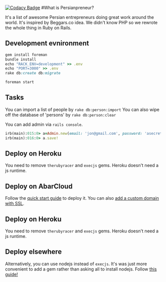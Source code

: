 [![Codacy Badge](https://www.codacy.com/project/badge/6d272da20346454084daca2f37381349)](https://www.codacy.com)
#What is Persianpreneur?

It's a list of awesome Persian entrepreneurs doing great work around the world. It's inspired by Beggars.co idea. We didn't know PHP so we rewrote the whole thing in Ruby on Rails.

## Development evnironment
```Ruby
gem install foreman
bundle install
echo "RACK_ENV=development" >> .env
echo "PORT=3000" >> .env
rake db:create db:migrate

foreman start
```

## Tasks

You can import a list of people by `rake db:person:import` You can also wipe off the database of 'persons' by `rake db:person:clear` 

You can add admin via `rails console`. 

```Ruby
irb(main):015:0> a=Admin.new(email: 'jon@gmail.com', password: 'asecretpass')
irb(main):016:0> a.save!
```

## Deploy on Heroku

You need to remove `therubyracer` and `execjs` gems. Heroku doesn't need a js runtime.

## Deploy on AbarCloud

Follow the [quick start guide](https://en-docs.abarcloud.com/quickstart.html) to deploy it. You can also [add a custom domain with SSL](https://en-docs.abarcloud.com/deployment/custom-domain-names.html).

## Deploy on Heroku

You need to remove `therubyracer` and `execjs` gems. Heroku doesn't need a js runtime.

## Deploy elsewhere
Alternatively, you can use nodejs instead of `execjs`. It's was just more convenient to add a gem rather than asking all to install nodejs.
Follow [this guide!](https://gorails.com/deploy/ubuntu/14.04)
